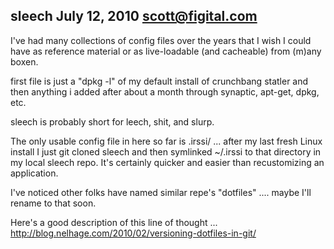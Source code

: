 sleech  July 12, 2010  scott@figital.com
----------------------


I've had many collections of config files over the years that I wish I 
could have as reference material or as live-loadable (and cacheable) 
from (m)any boxen.

first file is just a "dpkg -l" of my default install of crunchbang 
statler and then anything i added after about a month through synaptic, 
apt-get, dpkg, etc.

sleech is probably short for leech, shit, and slurp.

The only usable config file in here so far is .irssi/ ... after my last fresh Linux install I just git cloned sleech and then symlinked ~/.irssi to that directory in my local sleech repo. It's certainly quicker and easier than recustomizing an application.

I've noticed other folks have named similar repe's "dotfiles" .... maybe I'll rename to that soon.

Here's a good description of this line of thought ... http://blog.nelhage.com/2010/02/versioning-dotfiles-in-git/

